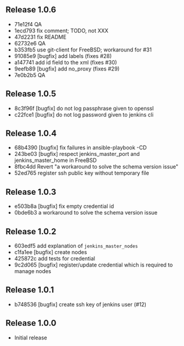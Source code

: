 ## Release 1.0.6

* 71e12f4 QA
* 1ecd793 fix comment; TODO, not XXX
* 47d2231 fix README
* 62732e6 QA
* b353fb5 use git-client for FreeBSD; workaround for #31
* 91085e9 [bugfix] add labels (fixes #28)
* a147741 add id field to the xml (fixes #30)
* 9eefb89 [bugfix] add no_proxy (fixes #29)
* 7e0b2b5 QA

## Release 1.0.5

* 8c3f96f [bugfix] do not log passphrase given to openssl
* c22fce1 [bugfix] do not log password given to jenkins cli

## Release 1.0.4

* 68b4390 [bugfix] fix failures in ansible-playbook -CD
* 243be03 [bugfix] respect jenkins_master_port and jenkins_master_home in FreeBSD
* 8fbc4dd Revert "a workaround to solve the schema version issue"
* 52ed765 register ssh public key without temporary file

## Release 1.0.3

* e503b8a [bugfix] fix empty credential id
* 0bde6b3 a workaround to solve the schema version issue

## Release 1.0.2

* 603edf5 add explanation of `jenkins_master_nodes`
* c1fa1ee [bugfix] create nodes
* 425872c add tests for credential
* 9c2d065 [bugfix] register/update credential which is required to manage nodes

## Release 1.0.1

* b748536 [bugfix] create ssh key of jenkins user (#12)

## Release 1.0.0

* Initial release
